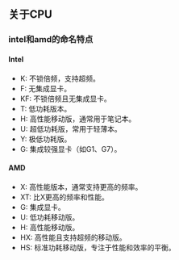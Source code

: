 ## 关于CPU
### intel和amd的命名特点

#### Intel
* K: 不锁倍频，支持超频。
* F: 无集成显卡。
* KF: 不锁倍频且无集成显卡。
* T: 低功耗版本。
* H: 高性能移动版，通常用于笔记本。
* U: 超低功耗版，常用于轻薄本。
* Y: 极低功耗版。
* G: 集成较强显卡（如G1、G7）。

#### AMD
* X: 高性能版本，通常支持更高的频率。
* XT: 比X更高的频率和性能。
* G: 集成显卡。
* U: 低功耗移动版。
* H: 高性能移动版。
* HX: 高性能且支持超频的移动版。
* HS: 标准功耗移动版，专注于性能和效率的平衡。